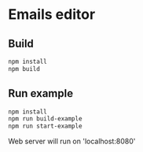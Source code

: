 # Emails editor

## Build
```bash
npm install
npm build
```

## Run example
```bash
npm install
npm run build-example
npm run start-example
```
Web server will run on 'localhost:8080'
